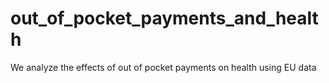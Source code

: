 # out_of_pocket_payments_and_health
We analyze the effects of out of pocket payments on health using EU data
